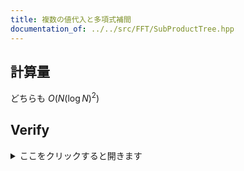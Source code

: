 ```yaml
---
title: 複数の値代入と多項式補間
documentation_of: ../../src/FFT/SubProductTree.hpp
---
```

## 計算量
どちらも $O(N (\log N)^2)$
## Verify
<details>
<summary>ここをクリックすると開きます</summary>

<input disabled="" type="checkbox"> [AtCoder Regular Contest 033 D - 見たことのない多項式](https://atcoder.jp/contests/arc033/tasks/arc033_4) (オーバーキル)

</details>